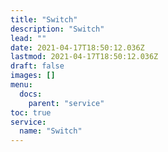 ```yaml
---
title: "Switch"
description: "Switch"
lead: ""
date: 2021-04-17T18:50:12.036Z
lastmod: 2021-04-17T18:50:12.036Z
draft: false
images: []
menu:
  docs:
    parent: "service"
toc: true
service:
  name: "Switch"
---
```

